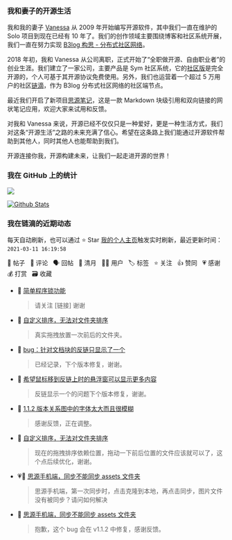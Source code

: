 ### 我和妻子的开源生活

我和我的妻子 [Vanessa](https://github.com/Vanessa219) 从 2009 年开始编写开源软件，其中我们一直在维护的 Solo 项目到现在已经有 10 年了。我们的创作领域主要围绕博客和社区系统开展，我们一直在努力实现 [B3log 构思 - 分布式社区网络](https://ld246.com/article/1546941897596)。

2018 年初，我和 Vanessa 从公司离职，正式开始了“全职做开源、自由职业者”的创业生涯。我们建立了一家公司，主要产品是 Sym 社区系统，它的[社区版](https://github.com/88250/symphony)是完全开源的，个人可基于其开源协议免费使用。另外，我们也运营着一个超过 5 万用户的社区[链滴](https://ld246.com)，作为 B3log 分布式社区网络的社区端节点。

最近我们开启了新项目[思源笔记](https://github.com/siyuan-note/siyuan)，这是一款 Markdown 块级引用和双向链接的网状笔记应用，欢迎大家来试用和反馈。

对我和 Vanessa 来说，开源已经不仅仅只是一种爱好，更是一种生活方式，我们对这条“开源生活”之路的未来充满了信心。希望在这条路上我们能通过开源软件帮助到其他人，同时其他人也能帮助到我们。

开源连接你我，开源构建未来，让我们一起走进开源的世界！

### 我在 GitHub 上的统计

<a title="Hits" target="_blank" href="https://github.com/88250/88250"><img src="https://hits.b3log.org/88250/88250.svg"></a>

[![Github Stats](https://github-readme-stats.vercel.app/api?username=88250&theme=tokyonight&show_icons=true)](https://github.com/88250)

<!--events start -->

### 我在链滴的近期动态

每天自动刷新，也可以通过 ⭐️ Star [我的个人主页](https://github.com/88250/88250)触发实时刷新，最近更新时间：`2021-03-11 16:19:58`

📝 帖子 &nbsp; 💬 评论 &nbsp; 🗣 回帖 &nbsp; 🌙 清月 &nbsp; 👨‍💻 用户 &nbsp; 🏷️ 标签 &nbsp; ⭐️ 关注 &nbsp; 👍 赞同 &nbsp; 💗 感谢 &nbsp; 💰 打赏 &nbsp; 🗃 收藏

* 💬 [简单程序锁功能](https://ld246.com/article/1615370399565/comment/1615374040446#comments)

  > 请关注 [链接] 谢谢
* 💬 [自定义排序，无法对文件夹排序](https://ld246.com/article/1615269126813/comment/1615367041767#comments)

  > 真实拖拽放置一次前后的文件夹。
* 💬 [bug：针对文档块的反链只显示了一个](https://ld246.com/article/1615364915121/comment/1615365129915#comments)

  > 已经记录，下个版本修复，谢谢。
* 💬 [希望鼠标移到反链上时的悬浮窗可以显示更多内容](https://ld246.com/article/1615362491023/comment/1615364856405#comments)

  > 反链显示一个的问题下个版本修复，谢谢。
* 💬 [1.1.2 版本关系图中的字体太大而且很模糊](https://ld246.com/article/1615361967417/comment/1615364817681#comments)

  > 感谢反馈，正在调整。
* 💬 [自定义排序，无法对文件夹排序](https://ld246.com/article/1615269126813/comment/1615343099232#comments)

  > 现在的拖拽排序依赖位置，拖动一下前后位置的文件应该就可以了，这个点后续优化，谢谢。
* 💗📝 [思源手机端，同步不能同步 assets 文件夹](https://ld246.com/article/1615276441878)

  > 思源手机端，第一次同步时，点击克隆到本地，再点击同步，图片文件没有被同步？请问如何解决
* 💬 [思源手机端，同步不能同步 assets 文件夹](https://ld246.com/article/1615276441878/comment/1615342996653#comments)

  > 抱歉，这个 bug 会在 v1.1.2 中修复，感谢反馈。


<!--events end -->
